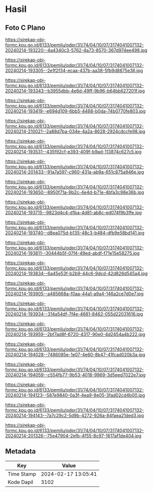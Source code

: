 # Hasil

## Foto C Plano

https://sirekap-obj-formc.kpu.go.id/6133/pemilu/pdpr/31/74/04/10/07/3174041007132-20240214-193220--4a4340c3-5762-4a73-8570-367d974ee498.jpg

https://sirekap-obj-formc.kpu.go.id/6133/pemilu/pdpr/31/74/04/10/07/3174041007132-20240214-193305--2e1f2f34-ecaa-437b-aa38-5fb9d8875e36.jpg

https://sirekap-obj-formc.kpu.go.id/6133/pemilu/pdpr/31/74/04/10/07/3174041007132-20240214-193343--b3955dbb-4e6d-49ff-9b96-b64bb627201f.jpg

https://sirekap-obj-formc.kpu.go.id/6133/pemilu/pdpr/31/74/04/10/07/3174041007132-20240214-193419--e694d109-6bb5-4488-b0da-74b0770fe803.jpg

https://sirekap-obj-formc.kpu.go.id/6133/pemilu/pdpr/31/74/04/10/07/3174041007132-20240214-210021--2a88d7ba-034e-4a2a-8628-2924cdccfe98.jpg

https://sirekap-obj-formc.kpu.go.id/6133/pemilu/pdpr/31/74/04/10/07/3174041007132-20240214-193531--435f92cf-e393-409f-b9ad-113874c627c5.jpg

https://sirekap-obj-formc.kpu.go.id/6133/pemilu/pdpr/31/74/04/10/07/3174041007132-20240214-201433--91a7a597-c960-431a-ab9a-651c875a946e.jpg

https://sirekap-obj-formc.kpu.go.id/6133/pemilu/pdpr/31/74/04/10/07/3174041007132-20240214-193650--8950f71a-9b2c-4e4d-b71e-4bfa3c98e36b.jpg

https://sirekap-obj-formc.kpu.go.id/6133/pemilu/pdpr/31/74/04/10/07/3174041007132-20240214-193715--9823d4c4-d1ba-4d81-ab8c-ed074f9b3ffe.jpg

https://sirekap-obj-formc.kpu.go.id/6133/pemilu/pdpr/31/74/04/10/07/3174041007132-20240214-193740--d8ea075d-b135-48c3-b484-dfb9e58bd141.jpg

https://sirekap-obj-formc.kpu.go.id/6133/pemilu/pdpr/31/74/04/10/07/3174041007132-20240214-193811--30444b5f-07f4-49ed-abdf-f71e15e58275.jpg

https://sirekap-obj-formc.kpu.go.id/6133/pemilu/pdpr/31/74/04/10/07/3174041007132-20240214-193834--6a45e53f-b2b9-44c6-9dcd-42d826d545a4.jpg

https://sirekap-obj-formc.kpu.go.id/6133/pemilu/pdpr/31/74/04/10/07/3174041007132-20240214-193905--a485668a-f0aa-44a1-a9a4-146a2ce7d0e7.jpg

https://sirekap-obj-formc.kpu.go.id/6133/pemilu/pdpr/31/74/04/10/07/3174041007132-20240214-193934--314a54df-7f4e-4681-8462-055d22031616.jpg

https://sirekap-obj-formc.kpu.go.id/6133/pemilu/pdpr/31/74/04/10/07/3174041007132-20240214-193959--2bf7ad8f-6720-4317-90e0-4d2454a4b222.jpg

https://sirekap-obj-formc.kpu.go.id/6133/pemilu/pdpr/31/74/04/10/07/3174041007132-20240214-194028--7486085e-1e07-4e60-8b47-41fcad020b3a.jpg

https://sirekap-obj-formc.kpu.go.id/6133/pemilu/pdpr/31/74/04/10/07/3174041007132-20240214-194059--c554fb77-9b53-4018-9969-3d5eed7022e7.jpg

https://sirekap-obj-formc.kpu.go.id/6133/pemilu/pdpr/31/74/04/10/07/3174041007132-20240214-194123--587e9840-0a3f-4ea9-8e05-3fad02cd4b00.jpg

https://sirekap-obj-formc.kpu.go.id/6133/pemilu/pdpr/31/74/04/10/07/3174041007132-20240214-194143--7a7c29c2-5d9b-4272-926a-84faea21ded3.jpg

https://sirekap-obj-formc.kpu.go.id/6133/pemilu/pdpr/31/74/04/10/07/3174041007132-20240214-201326--75e47904-2efb-4f55-8c97-1617af1de404.jpg


## Metadata

| Key        | Value               |
| ---------- | ------------------- |
| Time Stamp | 2024-02-17 13:05:41 |
| Kode Dapil | 3102                |



